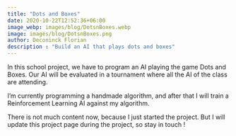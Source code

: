 ```yaml
---
title: "Dots and Boxes"
date: 2020-10-22T12:52:36+06:00
image_webp: images/blog/DotsnBoxes.webp
image: images/blog/DotsnBoxes.png
author: Deconinck Florian
description : "Build an AI that plays dots and boxes"
---
```


In this school project, we have to program an AI playing the game Dots and Boxes. Our AI will be evaluated in a tournament where all the AI of the class are attending.

I’m currently programming a handmade algorithm, and after that I will train a Reinforcement Learning AI against my algorithm.

There is not much content now, because I just started the project. But I will update this project page during the project, so stay in touch !
